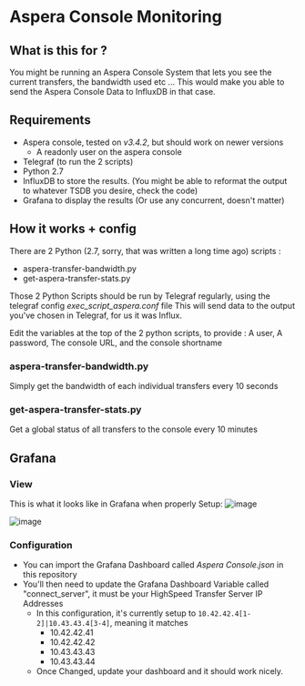 # Aspera Console Monitoring

## What is this for ? 
You might be running an Aspera Console System that lets you see the current transfers, the bandwidth used etc ...
This would make you able to send the Aspera Console Data to InfluxDB in that case.

## Requirements 
- Aspera console, tested on *v3.4.2*, but should work on newer versions
  -  A readonly user on the aspera console
- Telegraf (to run the 2 scripts)
- Python 2.7
- InfluxDB to store the results. (You might be able to reformat the output to whatever TSDB you desire, check the code)
- Grafana to display the results (Or use any concurrent, doesn't matter)

## How it works + config
There are 2 Python (2.7, sorry, that was written a long time ago) scripts : 
- aspera-transfer-bandwidth.py
- get-aspera-transfer-stats.py

Those 2 Python Scripts should be run by Telegraf regularly, using the telegraf config *exec_script_aspera.conf* file
This will send data to the output you've chosen in Telegraf, for us it was Influx.

Edit the variables at the top of the 2 python scripts, to provide : A user, A password, The console URL, and the console shortname

### aspera-transfer-bandwidth.py
Simply get the bandwidth of each individual transfers every 10 seconds

### get-aspera-transfer-stats.py
Get a global status of all transfers to the console every 10 minutes

## Grafana 
### View
This is what it looks like in Grafana when properly Setup: 
![image](https://user-images.githubusercontent.com/1643279/207408010-b85b29a8-33d6-433a-8b39-6bfcf15ac0a8.png)

![image](https://user-images.githubusercontent.com/1643279/207407910-14fb5cd4-37e7-4596-8080-b143435988b4.png)

### Configuration 
- You can import the Grafana Dashboard called *Aspera Console.json* in this repository
- You'll then need to update the Grafana Dashboard Variable called "connect_server", it must be your HighSpeed Transfer Server IP Addresses
  - In this configuration, it's currently setup to `10.42.42.4[1-2]|10.43.43.4[3-4]`, meaning it matches 
    - 10.42.42.41
    - 10.42.42.42
    - 10.43.43.43
    - 10.43.43.44
  - Once Changed, update your dashboard and it should work nicely.
